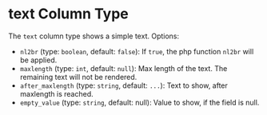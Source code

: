 # text Column Type

The `text` column type shows a simple text. 
Options:
* `nl2br` (type: `boolean`, default: `false`): If `true`, the php function `nl2br` will be applied.
* `maxlength` (type: `int`, default: `null`): Max length of the text. The remaining text will not be rendered.
* `after_maxlength` (type: `string`, default: `...`): Text to show, after maxlength is reached.
* `empty_value` (type: `string`, default: null): Value to show, if the field is null.